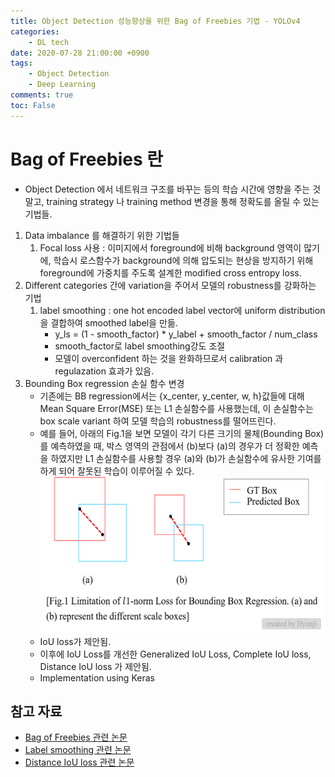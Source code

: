 ```yaml
---
title: Object Detection 성능향상을 위한 Bag of Freebies 기법 - YOLOv4
categories:
    - DL tech
date: 2020-07-28 21:00:00 +0900
tags: 
    - Object Detection
    - Deep Learning    
comments: true
toc: False
---
```


Bag of Freebies 란
=========================================================================================
- Object Detection 에서 네트워크 구조를 바꾸는 등의 학습 시간에 영향을 주는 것 말고,
 training strategy 나 training method 변경을 통해 정확도를 올릴 수 있는 기법들.
   
1. Data imbalance 를 해결하기 위한 기법들
    1) Focal loss 사용 : 이미지에서 foreground에 비해 background 영역이 많기에, 학습시 로스함수가 background에 의해 압도되는 현상을 방지하기 위해 foreground에 가중치를 주도록 설계한 modified cross entropy loss.
2. Different categories 간에 variation을 주어서 모델의 robustness를 강화하는 기법 
    1) label smoothing : one hot encoded label vector에 uniform distribution을 결합하여 smoothed label을 만듦.        
        - y_ls  = (1 - smooth_factor) * y_label + smooth_factor / num_class
        - smooth_factor로 label smoothing강도 조절
        - 모델이 overconfident 하는 것을 완화하므로서 calibration 과 regulazation 효과가 있음.
3. Bounding Box regression 손실 함수 변경
    - 기존에는 BB regression에서는 {x_center, y_center, w, h}값들에 대해  Mean Square Error(MSE) 또는 L1 손실함수를 사용했는데, 이 손실함수는 box scale variant 하여 모델 학습의 robustness를 떨어뜨린다. 
    - 예를 들어, 아래의 Fig.1을 보면 모델이 각기 다른 크기의 물체(Bounding Box)를 예측하였을 때, 박스 영역의 관점에서 (b)보다 (a)의 경우가 더 정확한 예측을 하였지만 L1 손실함수를 사용할 경우 (a)와 (b)가 손실함수에 유사한 기여를 하게 되어 잘못된 학습이 이루어질 수 있다. 
      <center><img src="/assets/images/mse_problem.PNG" width="500" height="250"></center>
    - IoU loss가 제안됨. 
    - 이후에 IoU Loss를 개선한 Generalized IoU Loss, Complete IoU loss, Distance IoU loss 가 제안됨.
    - Implementation using Keras 
    
    

 
 
 참고 자료
-----------------------------------------------------------------------
 - [Bag of Freebies 관련 논문](https://arxiv.org/pdf/2004.10934.pdf)
 - [Label smoothing 관련 논문](https://www.cv-foundation.org/openaccess/content_cvpr_2016/papers/Szegedy_Rethinking_the_Inception_CVPR_2016_paper.pdf)
 - [Distance IoU loss 관련 논문](https://arxiv.org/pdf/1911.08287.pdf)